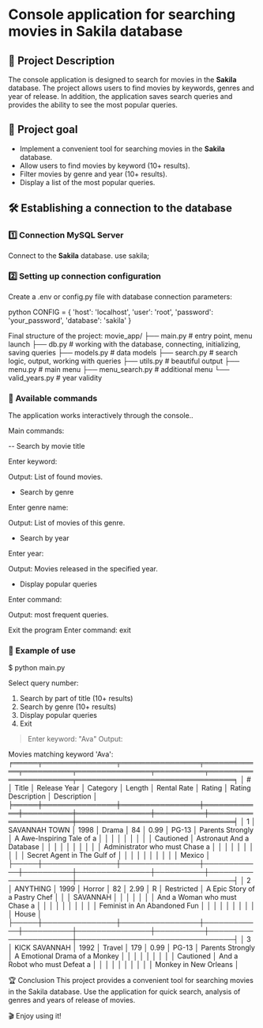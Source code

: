 # Console application for searching movies in Sakila database

## 📌 Project Description
The console application is designed to search for movies in the **Sakila** database.
The project allows users to find movies by keywords, genres and year of release.
In addition, the application saves search queries and provides the ability to see the most popular queries.

## 🎯 Project goal
- Implement a convenient tool for searching movies in the **Sakila** database.
- Allow users to find movies by keyword (10+ results).
- Filter movies by genre and year (10+ results).
- Display a list of the most popular queries.

## 🛠 Establishing a connection to the database

### 1️⃣ Сonnection MySQL Server
Connect to the **Sakila** database.
use sakila; 

### 2️⃣  Setting up connection configuration
Create a .env or config.py file with database connection parameters:

python
CONFIG = {
'host': 'localhost',
'user': 'root',
'password': 'your_password',
'database': 'sakila'
}

Final structure of the project:
movie_app/
├── main.py             # entry point, menu launch
├── db.py               # working with the database, connecting, initializing, saving queries
├── models.py           # data models
├── search.py           ​​# search logic, output, working with queries
├── utils.py            # beautiful output
├── menu.py             # main menu
├── menu_search.py      ​​# additional menu
└── valid_years.py      # year validity

### 🚀 Available commands
The application works interactively through the console..

Main commands:

-- Search by movie title

Enter keyword:

Output: List of found movies.

- Search by genre

Enter genre name:

Output: List of movies of this genre.

- Search by year

Enter year:

Output: Movies released in the specified year.

- Display popular queries

Enter command:

Output: most frequent queries.

Exit the program
Enter command: exit

### 📌 Example of use

$ python main.py

Select query number:
1. Search by part of title (10+ results)
2. Search by genre (10+ results)
3. Display popular queries
0. Exit

> Enter keyword: "Ava"
Output:

Movies matching keyword 'Ava':
╒═════╤═══════════════╤════════════════╤════════════╤══════════╤═══════════════╤══════════╤══════════════════════╤════════════════════════════════╕
│  #  │     Title     │  Release Year  │  Category  │  Length  │  Rental Rate  │  Rating  │  Rating Description  │          Description           │
╞═════╪═══════════════╪════════════════╪════════════╪══════════╪═══════════════╪══════════╪══════════════════════╪════════════════════════════════╡
│  1  │ SAVANNAH TOWN │      1998      │   Drama    │    84    │     0.99      │  PG-13   │   Parents Strongly   │   A Awe-Inspiring Tale of a    │
│     │               │                │            │          │               │          │      Cautioned       │    Astronaut And a Database    │
│     │               │                │            │          │               │          │                      │ Administrator who must Chase a │
│     │               │                │            │          │               │          │                      │  Secret Agent in The Gulf of   │
│     │               │                │            │          │               │          │                      │             Mexico             │
├─────┼───────────────┼────────────────┼────────────┼──────────┼───────────────┼──────────┼──────────────────────┼────────────────────────────────┤
│  2  │   ANYTHING    │      1999      │   Horror   │    82    │     2.99      │    R     │      Restricted      │ A Epic Story of a Pastry Chef  │
│     │   SAVANNAH    │                │            │          │               │          │                      │  And a Woman who must Chase a  │
│     │               │                │            │          │               │          │                      │  Feminist in An Abandoned Fun  │
│     │               │                │            │          │               │          │                      │             House              │
├─────┼───────────────┼────────────────┼────────────┼──────────┼───────────────┼──────────┼──────────────────────┼────────────────────────────────┤
│  3  │ KICK SAVANNAH │      1992      │   Travel   │   179    │     0.99      │  PG-13   │   Parents Strongly   │ A Emotional Drama of a Monkey  │
│     │               │                │            │          │               │          │      Cautioned       │ And a Robot who must Defeat a  │
│     │               │                │            │          │               │          │                      │     Monkey in New Orleans      │

🏆 Conclusion
This project provides a convenient tool for searching movies in the Sakila database.
Use the application for quick search, analysis of genres and years of release of movies.

🎬 Enjoy using it!
